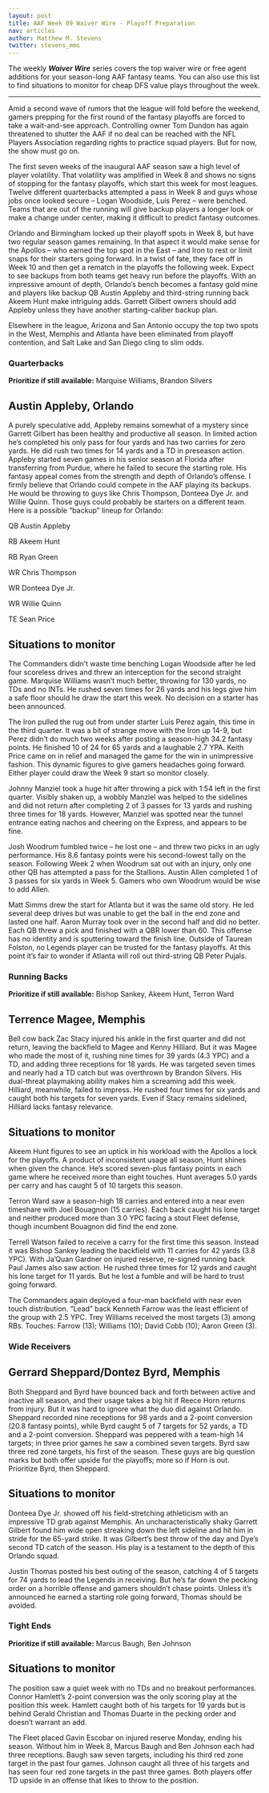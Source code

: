 ```yaml
---
layout: post
title: AAF Week 09 Waiver Wire - Playoff Preparation
nav: articles
author: Matthew M. Stevens
twitter: stevens_mms
---
```


The weekly **_Waiver Wire_** series covers the top waiver wire or free agent additions for your season-long AAF fantasy teams. You can also use this list to find situations to monitor for cheap DFS value plays throughout the week.

---

Amid a second wave of rumors that the league will fold before the weekend, gamers prepping for the first round of the fantasy playoffs are forced to take a wait-and-see approach. Controlling owner Tom Dundon has again threatened to shutter the AAF if no deal can be reached with the NFL Players Association regarding rights to practice squad players. But for now, the show must go on.

The first seven weeks of the inaugural AAF season saw a high level of player volatility. That volatility was amplified in Week 8 and shows no signs of stopping for the fantasy playoffs, which start this week for most leagues. Twelve different quarterbacks attempted a pass in Week 8 and guys whose jobs once looked secure – Logan Woodside, Luis Perez – were benched. Teams that are out of the running will give backup players a longer look or make a change under center, making it difficult to predict fantasy outcomes.

Orlando and Birmingham locked up their playoff spots in Week 8, but have two regular season games remaining. In that aspect it would make sense for the Apollos – who earned the top spot in the East – and Iron to rest or limit snaps for their starters going forward. In a twist of fate, they face off in Week 10 and then get a rematch in the playoffs the following week. Expect to see backups from both teams get heavy run before the playoffs. With an impressive amount of depth, Orlando’s bench becomes a fantasy gold mine and players like backup QB Austin Appleby and third-string running back Akeem Hunt make intriguing adds. Garrett Gilbert owners should add Appleby unless they have another starting-caliber backup plan.

Elsewhere in the league, Arizona and San Antonio occupy the top two spots in the West, Memphis and Atlanta have been eliminated from playoff contention, and Salt Lake and San Diego cling to slim odds.

<h3 class="team-header aaf-header">Quarterbacks</h3>

**Prioritize if still available:** Marquise Williams, Brandon Silvers

## Austin Appleby, Orlando

A purely speculative add, Appleby remains somewhat of a mystery since Garrett Gilbert has been healthy and productive all season. In limited action he’s completed his only pass for four yards and has two carries for zero yards. He did rush two times for 14 yards and a TD in preseason action. Appleby started seven games in his senior season at Florida after transferring from Purdue, where he failed to secure the starting role. His fantasy appeal comes from the strength and depth of Orlando’s offense. I firmly believe that Orlando could compete in the AAF playing its backups. He would be throwing to guys like Chris Thompson, Donteea Dye Jr. and Willie Quinn. Those guys could probably be starters on a different team. Here is a possible “backup” lineup for Orlando:

QB Austin Appleby

RB Akeem Hunt

RB Ryan Green

WR Chris Thompson

WR Donteea Dye Jr.

WR Willie Quinn

TE Sean Price

## Situations to monitor

The Commanders didn’t waste time benching Logan Woodside after he led four scoreless drives and threw an interception for the second straight game. Marquise Williams wasn’t much better, throwing for 130 yards, no TDs and no INTs. He rushed seven times for 26 yards and his legs give him a safe floor should he draw the start this week. No decision on a starter has been announced.

The Iron pulled the rug out from under starter Luis Perez again, this time in the third quarter. It was a bit of strange move with the Iron up 14-9, but Perez didn’t do much two weeks after posting a season-high 34.2 fantasy points. He finished 10 of 24 for 65 yards and a laughable 2.7 YPA. Keith Price came on in relief and managed the game for the win in unimpressive fashion. This dynamic figures to give gamers headaches going forward. Either player could draw the Week 9 start so monitor closely.

Johnny Manziel took a huge hit after throwing a pick with 1:54 left in the first quarter. Visibly shaken up, a wobbly Manziel was helped to the sidelines and did not return after completing 2 of 3 passes for 13 yards and rushing three times for 18 yards. However, Manziel was spotted near the tunnel entrance eating nachos and cheering on the Express, and appears to be fine.

Josh Woodrum fumbled twice – he lost one – and threw two picks in an ugly performance. His 8.6 fantasy points were his second-lowest tally on the season. Following Week 2 when Woodrum sat out with an injury, only one other QB has attempted a pass for the Stallions. Austin Allen completed 1 of 3 passes for six yards in Week 5. Gamers who own Woodrum would be wise to add Allen.

Matt Simms drew the start for Atlanta but it was the same old story. He led several deep drives but was unable to get the ball in the end zone and lasted one half. Aaron Murray took over in the second half and did no better. Each QB threw a pick and finished with a QBR lower than 60. This offense has no identity and is sputtering toward the finish line. Outside of Taurean Folston, no Legends player can be trusted for the fantasy playoffs. At this point it’s fair to wonder if Atlanta will roll out third-string QB Peter Pujals.

<h3 class="team-header aaf-header">Running Backs</h3>

**Prioritize if still available:** Bishop Sankey, Akeem Hunt, Terron Ward

## Terrence Magee, Memphis

Bell cow back Zac Stacy injured his ankle in the first quarter and did not return, leaving the backfield to Magee and Kenny Hilliard. But it was Magee who made the most of it, rushing nine times for 39 yards (4.3 YPC) and a TD, and adding three receptions for 18 yards. He was targeted seven times and nearly had a TD catch but was overthrown by Brandon Silvers. His dual-threat playmaking ability makes him a screaming add this week. Hilliard, meanwhile, failed to impress. He rushed four times for six yards and caught both his targets for seven yards. Even if Stacy remains sidelined, Hilliard lacks fantasy relevance.

## Situations to monitor

Akeem Hunt figures to see an uptick in his workload with the Apollos a lock for the playoffs. A product of inconsistent usage all season, Hunt shines when given the chance. He’s scored seven-plus fantasy points in each game where he received more than eight touches. Hunt averages 5.0 yards per carry and has caught 5 of 10 targets this season.

Terron Ward saw a season-high 18 carries and entered into a near even timeshare with Joel Bouagnon (15 carries). Each back caught his lone target and neither produced more than 3.0 YPC facing a stout Fleet defense, though incumbent Bouagnon did find the end zone.

Terrell Watson failed to receive a carry for the first time this season. Instead it was Bishop Sankey leading the backfield with 11 carries for 42 yards (3.8 YPC). With Ja’Quan Gardner on injured reserve, re-signed running back Paul James also saw action. He rushed three times for 12 yards and caught his lone target for 11 yards. But he lost a fumble and will be hard to trust going forward.

The Commanders again deployed a four-man backfield with near even touch distribution. “Lead” back Kenneth Farrow was the least efficient of the group with 2.5 YPC. Trey Williams received the most targets (3) among RBs. Touches: Farrow (13); Williams (10); David Cobb (10); Aaron Green (3).

<h3 class="team-header aaf-header">Wide Receivers</h3>

## Gerrard Sheppard/Dontez Byrd, Memphis

Both Sheppard and Byrd have bounced back and forth between active and inactive all season, and their usage takes a big hit if Reece Horn returns from injury. But it was hard to ignore what the duo did against Orlando. Sheppard recorded nine receptions for 98 yards and a 2-point conversion (20.8 fantasy points), while Byrd caught 5 of 7 targets for 52 yards, a TD and a 2-point conversion. Sheppard was peppered with a team-high 14 targets; in three prior games he saw a combined seven targets. Byrd saw three red zone targets, his first of the season. These guys are big question marks but both offer upside for the playoffs; more so if Horn is out. Prioritize Byrd, then Sheppard.

## Situations to monitor

Donteea Dye Jr. showed off his field-stretching athleticism with an impressive TD grab against Memphis. An uncharacteristically shaky Garrett Gilbert found him wide open streaking down the left sideline and hit him in stride for the 65-yard strike. It was Gilbert’s best throw of the day and Dye’s second TD catch of the season. His play is a testament to the depth of this Orlando squad.

Justin Thomas posted his best outing of the season, catching 4 of 5 targets for 74 yards to lead the Legends in receiving. But he’s far down the pecking order on a horrible offense and gamers shouldn’t chase points. Unless it’s announced he earned a starting role going forward, Thomas should be avoided.

<h3 class="team-header aaf-header">Tight Ends</h3>

**Prioritize if still available:** Marcus Baugh, Ben Johnson

## Situations to monitor

The position saw a quiet week with no TDs and no breakout performances. Connor Hamlett’s 2-point conversion was the only scoring play at the position this week. Hamlett caught both of his targets for 19 yards but is behind Gerald Christian and Thomas Duarte in the pecking order and doesn’t warrant an add.

The Fleet placed Gavin Escobar on injured reserve Monday, ending his season. Without him in Week 8, Marcus Baugh and Ben Johnson each had three receptions. Baugh saw seven targets, including his third red zone target in the past four games. Johnson caught all three of his targets and has seen four red zone targets in the past three games. Both players offer TD upside in an offense that likes to throw to the position.
